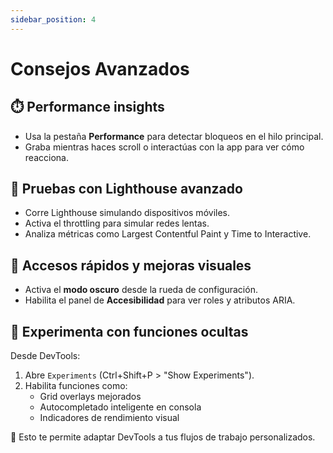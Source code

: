 ```yaml
---
sidebar_position: 4
---
```


# Consejos Avanzados

## ⏱️ Performance insights

- Usa la pestaña **Performance** para detectar bloqueos en el hilo principal.
- Graba mientras haces scroll o interactúas con la app para ver cómo reacciona.

## 🧪 Pruebas con Lighthouse avanzado

- Corre Lighthouse simulando dispositivos móviles.
- Activa el throttling para simular redes lentas.
- Analiza métricas como Largest Contentful Paint y Time to Interactive.

## 🧠 Accesos rápidos y mejoras visuales

- Activa el **modo oscuro** desde la rueda de configuración.
- Habilita el panel de **Accesibilidad** para ver roles y atributos ARIA.

## 🧬 Experimenta con funciones ocultas

Desde DevTools:

1. Abre `Experiments` (Ctrl+Shift+P > "Show Experiments").
2. Habilita funciones como:
   - Grid overlays mejorados
   - Autocompletado inteligente en consola
   - Indicadores de rendimiento visual

🔧 Esto te permite adaptar DevTools a tus flujos de trabajo personalizados.
